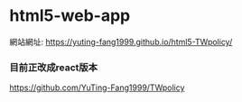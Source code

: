 # html5-web-app
網站網址: https://yuting-fang1999.github.io/html5-TWpolicy/  

### 目前正改成react版本
https://github.com/YuTing-Fang1999/TWpolicy
